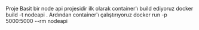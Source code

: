 Proje Basit bir node api projesidir
ilk olarak container'ı build ediyoruz
docker build -t nodeapi .
Ardından container'ı çalıştırıyoruz
docker run  -p 5000:5000 --rm nodeapi